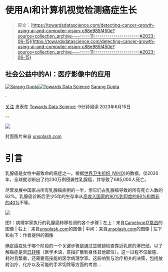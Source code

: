 # 使用AI和计算机视觉检测癌症生长

> 原文：[https://towardsdatascience.com/detecting-cancer-growth-using-ai-and-computer-vision-c88e985f450e?source=collection_archive---------11-----------------------#2023-06-15](https://towardsdatascience.com/detecting-cancer-growth-using-ai-and-computer-vision-c88e985f450e?source=collection_archive---------11-----------------------#2023-06-15)

## 社会公益中的AI：医疗影像中的应用

[](https://medium.com/@saranggupta94?source=post_page-----c88e985f450e--------------------------------)[![Sarang Gupta](../Images/23f5c6984019ddc098f198e2c6c55b5f.png)](https://medium.com/@saranggupta94?source=post_page-----c88e985f450e--------------------------------)[](https://towardsdatascience.com/?source=post_page-----c88e985f450e--------------------------------)[![Towards Data Science](../Images/a6ff2676ffcc0c7aad8aaf1d79379785.png)](https://towardsdatascience.com/?source=post_page-----c88e985f450e--------------------------------) [Sarang Gupta](https://medium.com/@saranggupta94?source=post_page-----c88e985f450e--------------------------------)

·

[关注](https://medium.com/m/signin?actionUrl=https%3A%2F%2Fmedium.com%2F_%2Fsubscribe%2Fuser%2Fb597879e5921&operation=register&redirect=https%3A%2F%2Ftowardsdatascience.com%2Fdetecting-cancer-growth-using-ai-and-computer-vision-c88e985f450e&user=Sarang+Gupta&userId=b597879e5921&source=post_page-b597879e5921----c88e985f450e---------------------post_header-----------) 发表在 [Towards Data Science](https://towardsdatascience.com/?source=post_page-----c88e985f450e--------------------------------) ·9分钟阅读·2023年6月15日[](https://medium.com/m/signin?actionUrl=https%3A%2F%2Fmedium.com%2F_%2Fvote%2Ftowards-data-science%2Fc88e985f450e&operation=register&redirect=https%3A%2F%2Ftowardsdatascience.com%2Fdetecting-cancer-growth-using-ai-and-computer-vision-c88e985f450e&user=Sarang+Gupta&userId=b597879e5921&source=-----c88e985f450e---------------------clap_footer-----------)

--

[](https://medium.com/m/signin?actionUrl=https%3A%2F%2Fmedium.com%2F_%2Fbookmark%2Fp%2Fc88e985f450e&operation=register&redirect=https%3A%2F%2Ftowardsdatascience.com%2Fdetecting-cancer-growth-using-ai-and-computer-vision-c88e985f450e&source=-----c88e985f450e---------------------bookmark_footer-----------)![](../Images/15f850a7ab92e533f3e3712165b1cb54.png)

封面图片来自 [unsplash.com](https://unsplash.com/photos/pwcKF7L4-no)

# 引言

乳腺癌是女性中最致命的癌症之一。根据[世界卫生组织 (WHO)](https://www.who.int/news-room/fact-sheets/detail/breast-cancer)的数据，仅2020年，全球就诊断出了约230万例侵袭性乳腺癌，并导致了685,000人死亡。

尽管发展中国家占所有乳腺癌病例的一半，但它们占乳腺癌导致的所有死亡人数的62%。乳腺癌诊断后至少5年的生存率从[高收入国家的90%到印度的66%和南非的40%](https://www.who.int/news-room/fact-sheets/detail/breast-cancer)不等。

![](../Images/e68a613d03dd048885efa5adc07cd125.png)

图1：病理学家执行的乳腺癌转移检测的各个步骤 | 左上：来自[Camelyon17挑战](https://camelyon17.grand-challenge.org/Background/)的图像 | 右上：来自[unsplash.com](https://unsplash.com/photos/tGYrlchfObE?utm_source=unsplash&utm_medium=referral&utm_content=creditShareLink)的图像 | 中间：来自[unsplash.com](https://unsplash.com/photos/bHNUueWud9c)的图像 | 左下和右下：作者提供的图像

确定癌症处于哪个阶段的一个关键步骤是通过显微镜检查靠近乳房的淋巴结，以了解癌症是否[已转移](https://en.wikipedia.org/wiki/Metastasis)（医学术语，意指扩散到身体其他部位）。这一过程不仅敏感、耗时且繁重，还需要高技能的医学病理学家。这影响到与治疗相关的决策，包括放射治疗、化疗以及可能的手术切除等方面的考虑…
